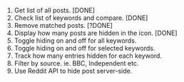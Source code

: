 1. Get list of all posts. [DONE]
2. Check list of keywords and compare. [DONE]
3. Remove matched posts. [?DONE]
4. Display how many posts are hidden in the icon. [DONE]
5. Toggle hiding on and off for all keywords.
6. Toggle hiding on and off for selected keywords.
7. Track how many entries hidden for each keyword.
8. Filter by source. ie. BBC, Independent etc.
9. Use Reddit API to hide post server-side.